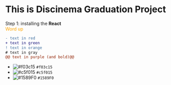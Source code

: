 # This is Discinema Graduation Project

Step 1: installing the <b>React</b>   
<span style="color:orange;">Word up</span>

```diff
- text in red
+ text in green
! text in orange
# text in gray
@@ text in purple (and bold)@@
```

- ![#f03c15](https://placehold.co/15x15/f03c15/f03c15.png) `#f03c15`
- ![#c5f015](https://placehold.co/15x15/c5f015/c5f015.png) `#c5f015`
- ![#1589F0](https://placehold.co/15x15/1589F0/1589F0.png) `#1589F0`